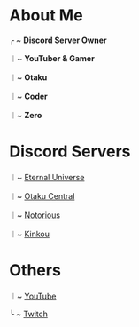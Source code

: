 # About Me

╭ ~ **Discord Server Owner**

︱~ **YouTuber & Gamer**

 ︱~ **Otaku**

︱~ **Coder**

︱~ **Zero**

# Discord Servers

︱~ [Eternal Universe](https://discord.gg/6r5ks2uSjj)

︱~ [Otaku Central](https://discord.gg/PJQCTfPcwE)

︱~ [Notorious](https://discord.gg/NquARaYF2q)

︱~ [Kinkou](https://discord.gg/sUuNMmEMyj)

# Others

︱~ [YouTube](https://www.youtube.com/channel/UCMCe9qbbfrRV30Om-7nlrSQ)

╰ ~ [Twitch](https://www.twitch.tv/izuku220)
